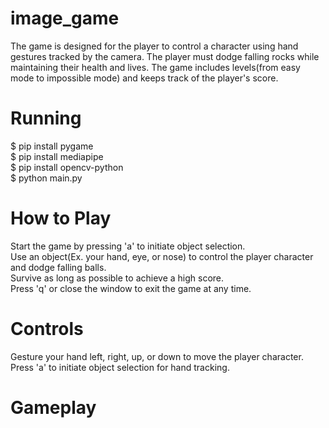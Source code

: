 # image_game
 The game is designed for the player to control a character using hand gestures tracked by the camera.  The player must dodge falling rocks while maintaining their 
 health and lives. The game includes levels(from easy mode to impossible mode) and keeps track of the player's score.  
# Running
 $ pip install pygame  
 $ pip install mediapipe  
 $ pip install opencv-python  
 $ python main.py  
# How to Play
 Start the game by pressing 'a' to initiate object selection.  
 Use an object(Ex. your hand, eye, or nose) to control the player character and dodge falling balls.  
 Survive as long as possible to achieve a high score.  
 Press 'q' or close the window to exit the game at any time.  
# Controls
 Gesture your hand left, right, up, or down to move the player character.  
 Press 'a' to initiate object selection for hand tracking.
# Gameplay

